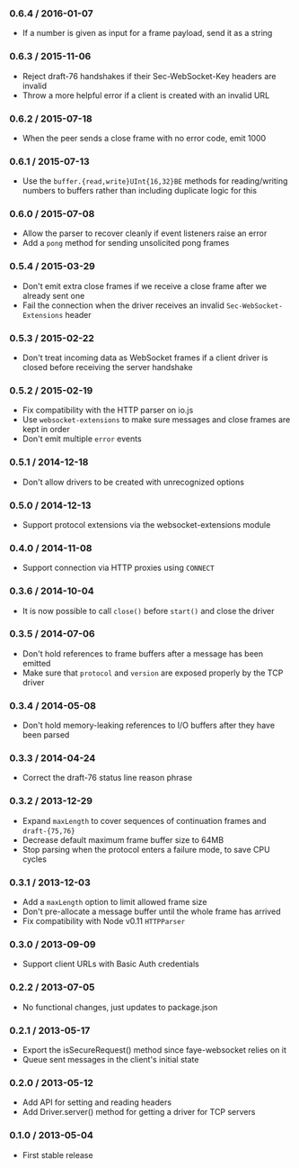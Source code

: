 ### 0.6.4 / 2016-01-07

* If a number is given as input for a frame payload, send it as a string

### 0.6.3 / 2015-11-06

* Reject draft-76 handshakes if their Sec-WebSocket-Key headers are invalid
* Throw a more helpful error if a client is created with an invalid URL

### 0.6.2 / 2015-07-18

* When the peer sends a close frame with no error code, emit 1000

### 0.6.1 / 2015-07-13

* Use the `buffer.{read,write}UInt{16,32}BE` methods for reading/writing numbers
  to buffers rather than including duplicate logic for this

### 0.6.0 / 2015-07-08

* Allow the parser to recover cleanly if event listeners raise an error
* Add a `pong` method for sending unsolicited pong frames

### 0.5.4 / 2015-03-29

* Don't emit extra close frames if we receive a close frame after we already
  sent one
* Fail the connection when the driver receives an invalid
  `Sec-WebSocket-Extensions` header

### 0.5.3 / 2015-02-22

* Don't treat incoming data as WebSocket frames if a client driver is closed
  before receiving the server handshake

### 0.5.2 / 2015-02-19

* Fix compatibility with the HTTP parser on io.js
* Use `websocket-extensions` to make sure messages and close frames are kept in
  order
* Don't emit multiple `error` events

### 0.5.1 / 2014-12-18

* Don't allow drivers to be created with unrecognized options

### 0.5.0 / 2014-12-13

* Support protocol extensions via the websocket-extensions module

### 0.4.0 / 2014-11-08

* Support connection via HTTP proxies using `CONNECT`

### 0.3.6 / 2014-10-04

* It is now possible to call `close()` before `start()` and close the driver

### 0.3.5 / 2014-07-06

* Don't hold references to frame buffers after a message has been emitted
* Make sure that `protocol` and `version` are exposed properly by the TCP driver

### 0.3.4 / 2014-05-08

* Don't hold memory-leaking references to I/O buffers after they have been
  parsed

### 0.3.3 / 2014-04-24

* Correct the draft-76 status line reason phrase

### 0.3.2 / 2013-12-29

* Expand `maxLength` to cover sequences of continuation frames and
  `draft-{75,76}`
* Decrease default maximum frame buffer size to 64MB
* Stop parsing when the protocol enters a failure mode, to save CPU cycles

### 0.3.1 / 2013-12-03

* Add a `maxLength` option to limit allowed frame size
* Don't pre-allocate a message buffer until the whole frame has arrived
* Fix compatibility with Node v0.11 `HTTPParser`

### 0.3.0 / 2013-09-09

* Support client URLs with Basic Auth credentials

### 0.2.2 / 2013-07-05

* No functional changes, just updates to package.json

### 0.2.1 / 2013-05-17

* Export the isSecureRequest() method since faye-websocket relies on it
* Queue sent messages in the client's initial state

### 0.2.0 / 2013-05-12

* Add API for setting and reading headers
* Add Driver.server() method for getting a driver for TCP servers

### 0.1.0 / 2013-05-04

* First stable release
